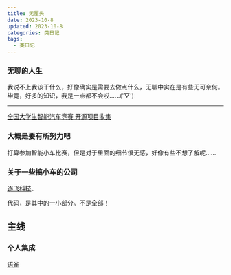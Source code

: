 ```yaml
---
title: 无厘头
date: 2023-10-8
updated: 2023-10-8
categories: 类日记
tags:
  - 类日记
---
```


### 无聊的人生
我说不上我该干什么，好像确实是需要去做点什么，无聊中实在是有些无可奈何。
毕竟，好多的知识，我是一点都不会哎……('▽')

---

[全国大学生智能汽车竞赛 开源项目收集](https://ittuann.github.io/Awesome-IntelligentCarRace/)

### 大概是要有所努力吧
打算参加智能小车比赛，但是对于里面的细节很无感，好像有些不想了解呢……

### 关于一些搞小车的公司

[逐飞科技](https://gitee.com/seekfree)、

代码，是其中的一小部分。不是全部！

## 主线

### 个人集成
[语雀](https://www.yuque.com/dashboard)
